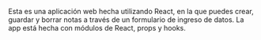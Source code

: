 Esta es una aplicación web hecha utilizando React, en la que puedes crear, guardar y borrar notas a través de un formulario de ingreso de datos. La app está hecha con módulos de React, props y hooks.
